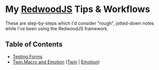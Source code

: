 # My [RedwoodJS](https://redwoodjs.com/) Tips & Workflows

These are step-by-steps which I'd consider "rough", jotted-down notes while I've been using the RedwoodJS framework.

## Table of Contents

* [Testing Forms](./testing-forms-source/README.md)
* [Twin.Macro and Emotion](./twin-macro-emotion.md) ([Twin](https://github.com/ben-rogerson/twin.macro) | [Emotion](https://github.com/emotion-js/emotion))
